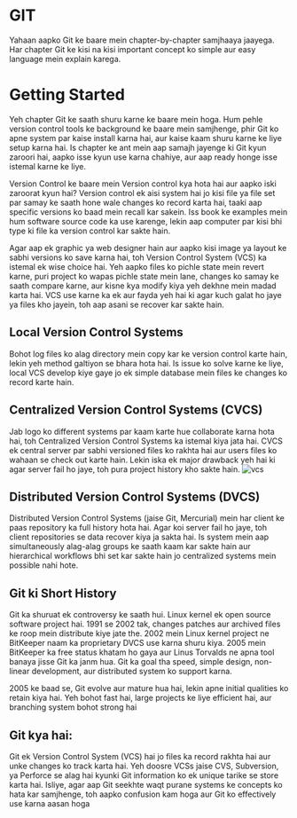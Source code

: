 # GIT
Yahaan aapko Git ke baare mein chapter-by-chapter samjhaaya jaayega. Har chapter Git ke kisi na kisi important concept ko simple aur easy language mein explain karega.
# Getting Started 
Yeh chapter Git ke saath shuru karne ke baare mein hoga. Hum pehle version control tools ke background ke baare mein samjhenge, phir Git ko apne system par kaise install karna hai, aur kaise kaam shuru karne ke liye setup karna hai. Is chapter ke ant mein aap samajh jayenge ki Git kyun zaroori hai, aapko isse kyun use karna chahiye, aur aap ready honge isse istemal karne ke liye.

Version Control ke baare mein Version control kya hota hai aur aapko iski zaroorat kyun hai? Version control ek aisi system hai jo kisi file ya file set par samay ke saath hone wale changes ko record karta hai, taaki aap specific versions ko baad mein recall kar sakein. Iss book ke examples mein hum software source code ka use karenge, lekin aap computer par kisi bhi type ki file ka version control kar sakte hain.

Agar aap ek graphic ya web designer hain aur aapko kisi image ya layout ke sabhi versions ko save karna hai, toh Version Control System (VCS) ka istemal ek wise choice hai. Yeh aapko files ko pichle state mein revert karne, puri project ko wapas pichle state mein lane, changes ko samay ke saath compare karne, aur kisne kya modify kiya yeh dekhne mein madad karta hai. VCS use karne ka ek aur fayda yeh hai ki agar kuch galat ho jaye ya files kho jayein, toh aap asani se recover kar sakte hain.

## Local Version Control Systems
Bohot log files ko alag directory mein copy kar ke version control karte hain, lekin yeh method galtiyon se bhara hota hai. Is issue ko solve karne ke liye, local VCS develop kiye gaye jo ek simple database mein files ke changes ko record karte hain.

## Centralized Version Control Systems (CVCS)
Jab logo ko different systems par kaam karte hue collaborate karna hota hai, toh Centralized Version Control Systems ka istemal kiya jata hai. CVCS ek central server par sabhi versioned files ko rakhta hai aur users files ko wahaan se check out karte hain. Lekin iska ek major drawback yeh hai ki agar server fail ho jaye, toh pura project history kho sakte hain.
![vcs](https://github.com/user-attachments/assets/5e0e8dda-c5d7-4a66-a9a1-e46269f5120e)


## Distributed Version Control Systems (DVCS)
Distributed Version Control Systems (jaise Git, Mercurial) mein har client ke paas repository ka full history hota hai. Agar koi server fail ho jaye, toh client repositories se data recover kiya ja sakta hai. Is system mein aap simultaneously alag-alag groups ke saath kaam kar sakte hain aur hierarchical workflows bhi set kar sakte hain jo centralized systems mein possible nahi hote.

## Git ki Short History
Git ka shuruat ek controversy ke saath hui. Linux kernel ek open source software project hai. 1991 se 2002 tak, changes patches aur archived files ke roop mein distribute kiye jate the. 2002 mein Linux kernel project ne BitKeeper naam ka proprietary DVCS use karna shuru kiya. 2005 mein BitKeeper ka free status khatam ho gaya aur Linus Torvalds ne apna tool banaya jisse Git ka janm hua. Git ka goal tha speed, simple design, non-linear development, aur distributed system ko support karna.

2005 ke baad se, Git evolve aur mature hua hai, lekin apne initial qualities ko retain kiya hai. Yeh bohot fast hai, large projects ke liye efficient hai, aur branching system bohot strong hai
## Git kya hai:
Git ek Version Control System (VCS) hai jo files ka record rakhta hai aur unke changes ko track karta hai. Yeh doosre VCSs jaise CVS, Subversion, ya Perforce se alag hai kyunki Git information ko ek unique tarike se store karta hai. Isliye, agar aap Git seekhte waqt purane systems ke concepts ko hata kar samjhenge, toh aapko confusion kam hoga aur Git ko effectively use karna aasan hoga

